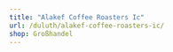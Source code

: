 ```yaml
---
title: "Alakef Coffee Roasters Ic"
url: /duluth/alakef-coffee-roasters-ic/
shop: Großhandel
---
```

